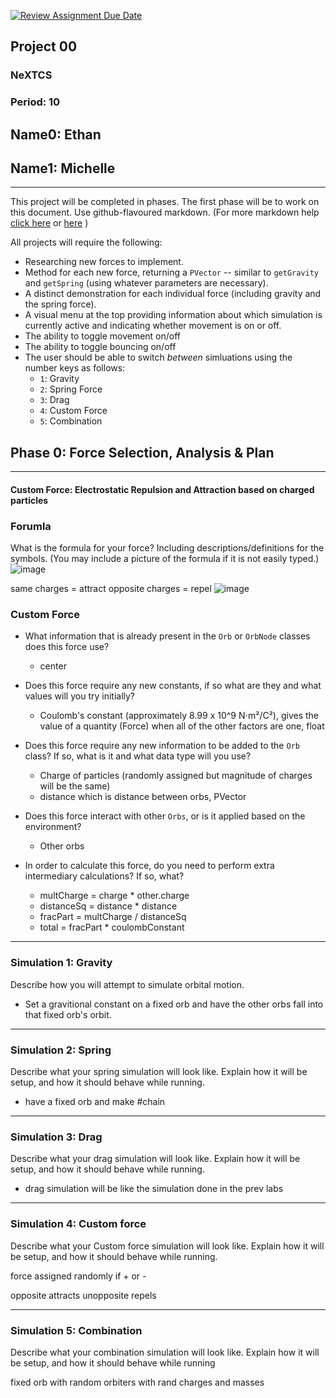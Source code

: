 [![Review Assignment Due Date](https://classroom.github.com/assets/deadline-readme-button-22041afd0340ce965d47ae6ef1cefeee28c7c493a6346c4f15d667ab976d596c.svg)](https://classroom.github.com/a/gbHItYk9)
## Project 00
### NeXTCS
### Period: 10
## Name0: Ethan
## Name1: Michelle
---

This project will be completed in phases. The first phase will be to work on this document. Use github-flavoured markdown. (For more markdown help [click here](https://github.com/adam-p/markdown-here/wiki/Markdown-Cheatsheet) or [here](https://docs.github.com/en/get-started/writing-on-github/getting-started-with-writing-and-formatting-on-github/basic-writing-and-formatting-syntax) )

All projects will require the following:
- Researching new forces to implement.
- Method for each new force, returning a `PVector`  -- similar to `getGravity` and `getSpring` (using whatever parameters are necessary).
- A distinct demonstration for each individual force (including gravity and the spring force).
- A visual menu at the top providing information about which simulation is currently active and indicating whether movement is on or off.
- The ability to toggle movement on/off
- The ability to toggle bouncing on/off
- The user should be able to switch _between_ simluations using the number keys as follows:
  - `1`: Gravity
  - `2`: Spring Force
  - `3`: Drag
  - `4`: Custom Force
  - `5`: Combination


## Phase 0: Force Selection, Analysis & Plan
---------- 

#### Custom Force: Electrostatic Repulsion and Attraction based on charged particles

### Forumla
What is the formula for your force? Including descriptions/definitions for the symbols. (You may include a picture of the formula if it is not easily typed.)
![image](https://github.com/user-attachments/assets/217499d0-364f-4e1e-842e-988b0220046f)

same charges = attract
opposite charges = repel
![image](https://github.com/user-attachments/assets/ebae679f-943e-4d03-a28f-ad18fb502add)


### Custom Force
- What information that is already present in the `Orb` or `OrbNode` classes does this force use?
  - center 

- Does this force require any new constants, if so what are they and what values will you try initially?
  - Coulomb's constant (approximately 8.99 x 10^9 N⋅m²/C²), gives the value of a quantity (Force) when all of the other factors are one, float

- Does this force require any new information to be added to the `Orb` class? If so, what is it and what data type will you use?
  - Charge of particles (randomly assigned but magnitude of charges will be the same)
  - distance which is distance between orbs, PVector

- Does this force interact with other `Orbs`, or is it applied based on the environment?
  - Other orbs

- In order to calculate this force, do you need to perform extra intermediary calculations? If so, what?
  - multCharge = charge * other.charge
  - distanceSq = distance * distance
  - fracPart = multCharge / distanceSq
  - total = fracPart * coulombConstant


--- 

### Simulation 1: Gravity
Describe how you will attempt to simulate orbital motion.
- Set a gravitional constant on a fixed orb and have the other orbs fall into that fixed orb's orbit.

--- 

### Simulation 2: Spring
Describe what your spring simulation will look like. Explain how it will be setup, and how it should behave while running.
- have a fixed orb and make #chain

---

### Simulation 3: Drag
Describe what your drag simulation will look like. Explain how it will be setup, and how it should behave while running.
- drag simulation will be like the simulation done in the prev labs

---

### Simulation 4: Custom force
Describe what your Custom force simulation will look like. Explain how it will be setup, and how it should behave while running.

force assigned randomly if + or -

opposite attracts unopposite repels

--- 

### Simulation 5: Combination
Describe what your combination simulation will look like. Explain how it will be setup, and how it should behave while running

fixed orb with random orbiters with rand charges and masses
